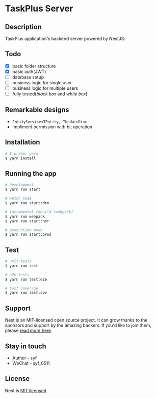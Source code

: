 # TaskPlus Server

## Description

TaskPlus application's backend server powered by NestJS.

## Todo

- [x] basic folder structure
- [x] basic auth(JWT)
- [ ] database setup
- [ ] business logic for single user
- [ ] business logic for multiple users
- [ ] fully tested(*black box* and *white box*)

## Remarkable designs

- `EntityService<TEntity, TUpdateDto>`
- Impliment permission with bit operation

## Installation

```bash
# I prefer yarn
$ yarn install
```

## Running the app

```bash
# development
$ yarn run start

# watch mode
$ yarn run start:dev

# incremental rebuild (webpack)
$ yarn run webpack
$ yarn run start:hmr

# production mode
$ yarn run start:prod
```

## Test

```bash
# unit tests
$ yarn run test

# e2e tests
$ yarn run test:e2e

# test coverage
$ yarn run test:cov
```

## Support

Nest is an MIT-licensed open source project. It can grow thanks to the sponsors and support by the amazing backers. If you'd like to join them, please [read more here](https://docs.nestjs.com/support).

## Stay in touch

- Author - syf
- WeChat - syf_0511

## License

  Nest is [MIT licensed](LICENSE).

